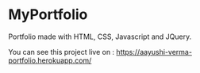 # MyPortfolio
Portfolio made with HTML, CSS, Javascript and JQuery. 

You can see this project live on : https://aayushi-verma-portfolio.herokuapp.com/
